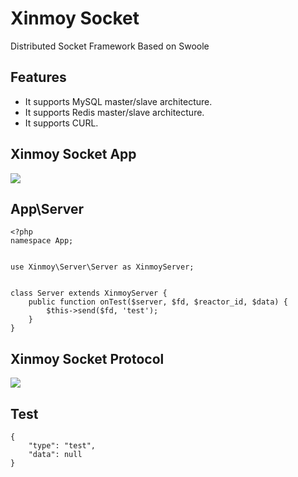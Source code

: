 # Xinmoy Socket
Distributed Socket Framework Based on Swoole
## Features
* It supports MySQL master/slave architecture.
* It supports Redis master/slave architecture.
* It supports CURL.
## Xinmoy Socket App
![](https://github.com/oakwilliams/xinmoy-socket/wiki/Xinmoy%20Socket%20App.jpg)
## App\Server
```
<?php
namespace App;


use Xinmoy\Server\Server as XinmoyServer;


class Server extends XinmoyServer {
    public function onTest($server, $fd, $reactor_id, $data) {
        $this->send($fd, 'test');
    }
}
```
## Xinmoy Socket Protocol
![](https://github.com/oakwilliams/xinmoy-socket/wiki/Xinmoy%20Socket%20Protocol.jpg)
## Test
```
{
    "type": "test",
    "data": null
}
```
